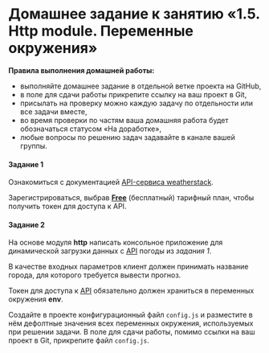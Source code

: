 # Домашнее задание к занятию «1.5. Http module. Переменные окружения»

**Правила выполнения домашней работы:**
* выполняйте домашнее задание в отдельной ветке проекта на GitHub,
* в поле для сдачи работы прикрепите ссылку на ваш проект в Git,
* присылать на проверку можно каждую задачу по отдельности или все задачи вместе,
* во время проверки по частям ваша домашняя работа будет обозначаться статусом «На доработке»,
* любые вопросы по решению задач задавайте в канале вашей группы.

#### Задание 1
Ознакомиться с документацией [API-сервиса weatherstack](https://weatherstack.com/documentation).

Зарегистрироваться, выбрав [**Free**](https://weatherstack.com/signup/free) (бесплатный) тарифный план, чтобы получить токен для доступа к API.

#### Задание 2
На основе модуля **http** написать консольное приложение для динамической загрузки данных с [API](https://weatherstack.com/) погоды из *задания 1*.

В качестве входных параметров клиент должен принимать название города, для которого требуется вывести прогноз.

Токен для доступа к [API](https://weatherstack.com/) обязательно должен храниться в переменных окружения **env**.

Создайте в проекте конфигурационный файл `config.js` и разместите в нём дефолтные значения всех переменных окружения, используемых при решении задачи. В поле для сдачи работы, помимо ссылки на ваш проект в Git, прикрепите файл `config.js`.  